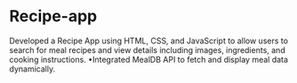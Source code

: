 # Recipe-app
Developed a Recipe App using HTML, CSS, and JavaScript to allow users to search for meal recipes and view details including images, ingredients, and cooking instructions. •Integrated MealDB API to fetch and display meal data dynamically.
